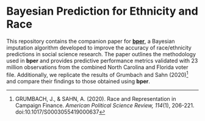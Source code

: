 # Bayesian Prediction for Ethnicity and Race

This repository contains the companion paper for [**bper**](https://github.com/bwilden/bper), a Bayesian imputation algorithm developed to improve the accuracy of race/ethnicity predictions in social science research. The paper outlines the methodology used in **bper** and provides predictive performance metrics validated with 23 million observations from the combined North Carolina and Florida voter file. Additionally, we replicate the results of Grumbach and Sahn (2020)[^1] and compare their findings to those obtained using **bper**.

[^1]: GRUMBACH, J., & SAHN, A. (2020). Race and Representation in Campaign Finance. *American Political Science Review,* *114*(1), 206-221. doi:10.1017/S0003055419000637
